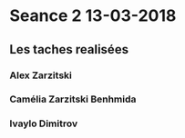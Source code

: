 # Seance 2 13-03-2018
## Les taches realisées

### Alex Zarzitski

### Camélia Zarzitski Benhmida

### Ivaylo Dimitrov
